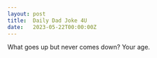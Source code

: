 ```yaml
---
layout: post
title:  Daily Dad Joke 4U
date:   2023-05-22T00:00:00Z
---
```

What goes up but never comes down? Your age.

